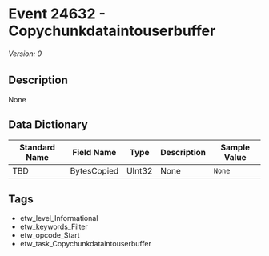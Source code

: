 # Event 24632 - Copychunkdataintouserbuffer
###### Version: 0

## Description
None

## Data Dictionary
|Standard Name|Field Name|Type|Description|Sample Value|
|---|---|---|---|---|
|TBD|BytesCopied|UInt32|None|`None`|

## Tags
* etw_level_Informational
* etw_keywords_Filter
* etw_opcode_Start
* etw_task_Copychunkdataintouserbuffer